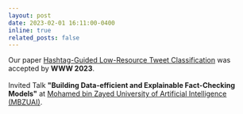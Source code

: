 ```yaml
---
layout: post
date: 2023-02-01 16:11:00-0400
inline: true
related_posts: false
---
```


Our paper <a href="https://arxiv.org/abs/2302.10143">Hashtag-Guided Low-Resource Tweet Classification</a> was accepted by <b>WWW 2023</b>.
<br/><br/>
Invited Talk <b>"Building Data-efficient and Explainable Fact-Checking Models"</b> at <a href="https://mbzuai.ac.ae/">Mohamed bin Zayed University of Artificial Intelligence (MBZUAI)</a>.
